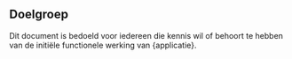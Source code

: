 ## Doelgroep

Dit document is bedoeld voor iedereen die kennis wil of behoort te hebben van de initiële functionele werking van {applicatie}.
